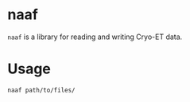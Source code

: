 # naaf

`naaf` is a library for reading and writing Cryo-ET data.


# Usage

```bash
naaf path/to/files/
```
